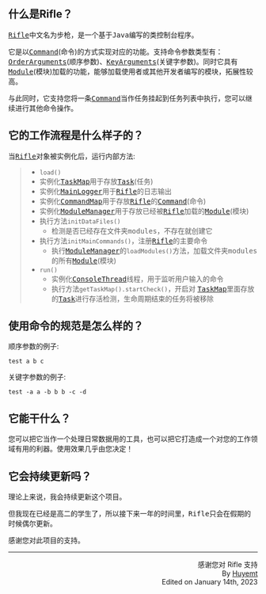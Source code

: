 ## 什么是Rifle？
<kbd>[Rifle](https://github.com/Huyemt/Rifle/blob/main/src/main/java/rifle/Rifle.java)</kbd>中文名为步枪，是一个基于<kbd>Java</kbd>编写的类控制台程序。<br>

它是以<kbd>[Command](https://github.com/Huyemt/Rifle/blob/main/src/main/java/rifle/command/Command.java)</kbd>(命令)的方式实现对应的功能。支持命令参数类型有：<kbd>[OrderArguments](https://github.com/Huyemt/Rifle/blob/main/src/main/java/rifle/command/others/OrderArguments.java)</kbd>(顺序参数)、<kbd>[KeyArguments](https://github.com/Huyemt/Rifle/blob/main/src/main/java/rifle/command/others/KeyArguments.java)</kbd>(关键字参数)。同时它具有<kbd>[Module](https://github.com/Huyemt/Rifle/blob/main/src/main/java/rifle/module/Module.java)</kbd>(模块)加载的功能，能够加载使用者或其他开发者编写的模块，拓展性较高。<br>

与此同时，它支持您将一条<kbd>[Command](https://github.com/Huyemt/Rifle/blob/main/src/main/java/rifle/command/Command.java)</kbd>当作任务挂起到任务列表中执行，您可以继续进行其他命令操作。
## 它的工作流程是什么样子的？
当<kbd>[Rifle](https://github.com/Huyemt/Rifle/blob/main/src/main/java/rifle/Rifle.java)</kbd>对象被实例化后，运行内部方法:<br>
> * ```load()```
>  * 实例化<kbd>[TaskMap](https://github.com/Huyemt/Rifle/blob/main/src/main/java/rifle/task/TaskMap.java)</kbd>用于存放<kbd>[Task](https://github.com/Huyemt/Rifle/blob/main/src/main/java/rifle/task/Task.java)</kbd>(任务)
>  * 实例化<kbd>[MainLogger](https://github.com/Huyemt/Rifle/blob/main/src/main/java/rifle/utils/MainLogger.java)</kbd>用于<kbd>[Rifle](https://github.com/Huyemt/Rifle/blob/main/src/main/java/rifle/Rifle.java)</kbd>的日志输出
>  * 实例化<kbd>[CommandMap](https://github.com/Huyemt/Rifle/blob/main/src/main/java/rifle/command/CommandMap.java)</kbd>用于存放<kbd>[Rifle](https://github.com/Huyemt/Rifle/blob/main/src/main/java/rifle/Rifle.java)</kbd>的<kbd>[Command](https://github.com/Huyemt/Rifle/blob/main/src/main/java/rifle/command/Command.java)</kbd>(命令)
>  * 实例化<kbd>[ModuleManager](https://github.com/Huyemt/Rifle/blob/main/src/main/java/rifle/module/ModuleManager.java)</kbd>用于存放已经被<kbd>[Rifle](https://github.com/Huyemt/Rifle/blob/main/src/main/java/rifle/Rifle.java)</kbd>加载的<kbd>[Module](https://github.com/Huyemt/Rifle/blob/main/src/main/java/rifle/module/Module.java)</kbd>(模块)
>  * 执行方法```initDataFiles()```
>    * 检测是否已经存在文件夹<kbd>modules</kbd>，不存在就创建它
>  * 执行方法```initMainCommands()```，注册<kbd>[Rifle](https://github.com/Huyemt/Rifle/blob/main/src/main/java/rifle/Rifle.java)</kbd>的主要命令
>    * 执行<kbd>[ModuleManager](https://github.com/Huyemt/Rifle/blob/main/src/main/java/rifle/module/ModuleManager.java)</kbd>的```loadModules()```方法，加载文件夹<kbd>modules</kbd>的所有<kbd>[Module](https://github.com/Huyemt/Rifle/blob/main/src/main/java/rifle/module/Module.java)</kbd>(模块)
> * ```run()```
>   * 实例化<kbd>[ConsoleThread](https://github.com/Huyemt/Rifle/blob/main/src/main/java/rifle/threads/ConsoleThread.java)</kbd>线程，用于监听用户输入的命令
>   * 执行方法```getTaskMap().startCheck()```，开启对 <kbd>[TaskMap](https://github.com/Huyemt/Rifle/blob/main/src/main/java/rifle/task/TaskMap.java)</kbd>里面存放的<kbd>[Task](https://github.com/Huyemt/Rifle/blob/main/src/main/java/rifle/task/Task.java)</kbd>进行存活检测，生命周期结束的任务将被移除
## 使用命令的规范是怎么样的？
顺序参数的例子:<br>
```commandline
test a b c
```
关键字参数的例子:<br> 
```commandline
test -a a -b b b -c -d
```
## 它能干什么？
您可以把它当作一个处理日常数据用的工具，也可以把它打造成一个对您的工作领域有用的利器。使用效果几乎由您决定！
## 它会持续更新吗？
理论上来说，我会持续更新这个项目。<br>

但我现在已经是高二的学生了，所以接下来一年的时间里，<kbd>Rifle</kbd>只会在假期的时候偶尔更新。<br>

感谢您对此项目的支持。
***
<p align="right">感谢您对 Rifle 支持<br>By <a href="https://github.com/Huyemt">Huyemt</a><br>Edited on January 14th, 2023</p>